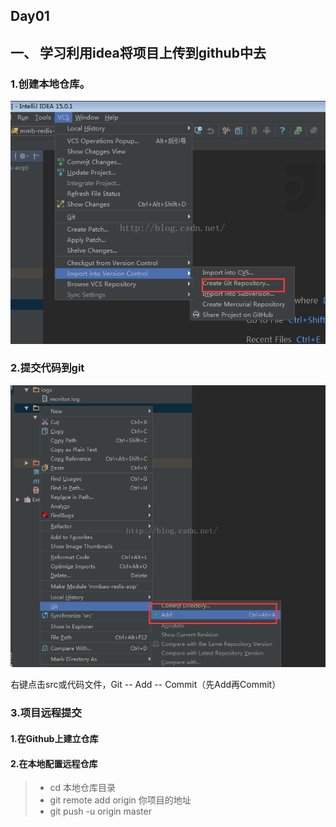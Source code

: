 
## Day01
## <span id="jump"> 一、 学习利用idea将项目上传到github中去 </span>
### 1.创建本地仓库。
![创建本地仓库](https://github.com/CodeTxp/Pictures/blob/master/%EF%BC%88%E7%89%9B%E5%AE%A2%E7%BD%91%EF%BC%89%E9%A1%B9%E7%9B%AE%E5%AD%A6%E4%B9%A0/20160317093849090.png)

### 2.提交代码到git
![提交代码到git](https://github.com/CodeTxp/Pictures/blob/master/%EF%BC%88%E7%89%9B%E5%AE%A2%E7%BD%91%EF%BC%89%E9%A1%B9%E7%9B%AE%E5%AD%A6%E4%B9%A0/20160317093852101.png)

右键点击src或代码文件，Git -- Add -- Commit（先Add再Commit）

### 3.项目远程提交
#### 1.在Github上建立仓库
#### 2.在本地配置远程仓库
> * cd  本地仓库目录
> * git remote add origin 你项目的地址
> * git push -u origin master
